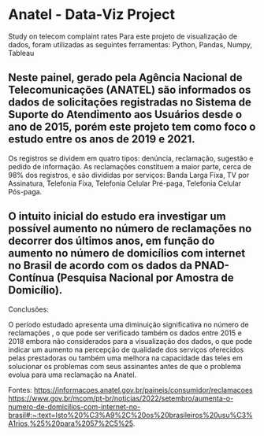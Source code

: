 # Anatel - Data-Viz Project
 Study on telecom complaint rates 
 Para este projeto de visualização de dados, foram utilizadas as seguintes ferramentas: Python, Pandas, Numpy, Tableau

## Neste painel, gerado pela Agência Nacional de Telecomunicações (ANATEL) são informados os dados de solicitações registradas no Sistema de Suporte do Atendimento aos Usuários desde o ano de 2015, porém este projeto tem como foco o estudo entre os anos de 2019 e 2021.

Os registros se dividem em quatro tipos: denúncia, reclamação, sugestão e pedido de informação. As reclamações constituem a maior parte, cerca de 98% dos registros, e são divididas por serviços: Banda Larga Fixa, TV por Assinatura, Telefonia Fixa, Telefonia Celular Pré-paga, Telefonia Celular Pós-paga.

## O intuito inicial do estudo era investigar um possível aumento no número de reclamações no decorrer dos últimos anos, em função do aumento no número de domicílios com internet no Brasil de acordo com os dados da PNAD-Contínua (Pesquisa Nacional por Amostra de Domicílio). 


Conclusões:

O período estudado apresenta uma diminuição significativa no número de reclamações , o que pode ser verificado também os dados entre 2015 e 2018 embora não considerados para a visualização dos dados, o que pode indicar um aumento na percepção de qualidade dos serviços oferecidos pelas prestadoras ou também uma melhora na capacidade das teles em solucionar os problemas com seus assinantes antes de que o problema evolua para uma reclamação na Anatel.



Fontes:
https://informacoes.anatel.gov.br/paineis/consumidor/reclamacoes
https://www.gov.br/mcom/pt-br/noticias/2022/setembro/aumenta-o-numero-de-domicilios-com-internet-no-brasil#:~:text=Isto%20%C3%A9%2C%20os%20brasileiros%20usu%C3%A1rios,%25%20para%2057%2C5%25.

